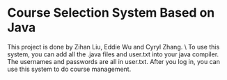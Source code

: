 # Course Selection System Based on Java
This project is done by Zihan Liu, Eddie Wu and Cyryl Zhang. \\
To use this system, you can add all the .java files and user.txt into your java compiler. The usernames and passwords are all in user.txt. After you log in, you can use this system to do course management. 
